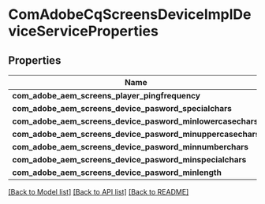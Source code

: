 # ComAdobeCqScreensDeviceImplDeviceServiceProperties

## Properties
Name | Type | Description | Notes
------------ | ------------- | ------------- | -------------
**com_adobe_aem_screens_player_pingfrequency** | [***::models::ConfigNodePropertyInteger**](configNodePropertyInteger.md) |  | [optional] 
**com_adobe_aem_screens_device_pasword_specialchars** | [***::models::ConfigNodePropertyString**](configNodePropertyString.md) |  | [optional] 
**com_adobe_aem_screens_device_pasword_minlowercasechars** | [***::models::ConfigNodePropertyInteger**](configNodePropertyInteger.md) |  | [optional] 
**com_adobe_aem_screens_device_pasword_minuppercasechars** | [***::models::ConfigNodePropertyInteger**](configNodePropertyInteger.md) |  | [optional] 
**com_adobe_aem_screens_device_pasword_minnumberchars** | [***::models::ConfigNodePropertyInteger**](configNodePropertyInteger.md) |  | [optional] 
**com_adobe_aem_screens_device_pasword_minspecialchars** | [***::models::ConfigNodePropertyInteger**](configNodePropertyInteger.md) |  | [optional] 
**com_adobe_aem_screens_device_pasword_minlength** | [***::models::ConfigNodePropertyInteger**](configNodePropertyInteger.md) |  | [optional] 

[[Back to Model list]](../README.md#documentation-for-models) [[Back to API list]](../README.md#documentation-for-api-endpoints) [[Back to README]](../README.md)


